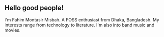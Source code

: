 ## Hello good people!
I'm Fahim Montasir Misbah. A FOSS enthusiast from Dhaka, Bangladesh. My interests range from technology to literature. I'm also into band music and movies.

